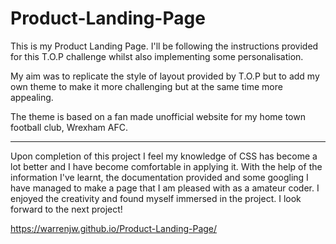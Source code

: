 # Product-Landing-Page

This is my Product Landing Page. I'll be following the instructions provided for this T.O.P challenge whilst also implementing some personalisation. 

My aim was to replicate the style of layout provided by T.O.P but to add my own theme to make it more challenging but at the same time more appealing.

The theme is based on a fan made unofficial website for my home town football club, Wrexham AFC.

-----------------------------------------------------------------------------------------

Upon completion of this project I feel my knowledge of CSS has become a lot better and I have become comfortable in applying it. With the help of the information I've learnt, the documentation provided and some googling I have managed to make a page that I am pleased with as a amateur coder. I enjoyed the creativity and found myself immersed in the project. I look forward to the next project!

https://warrenjw.github.io/Product-Landing-Page/
